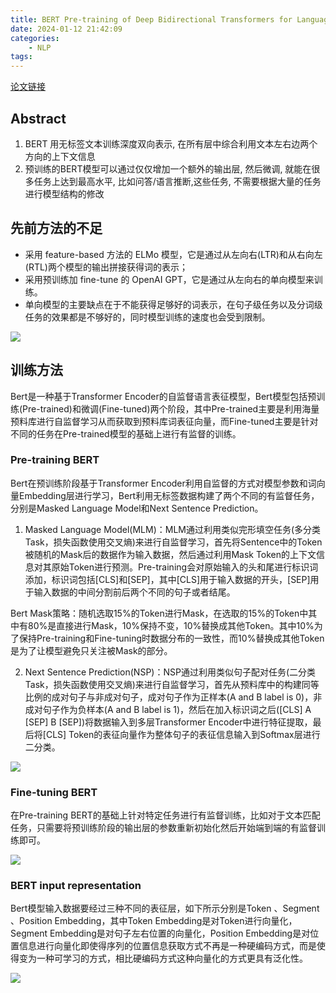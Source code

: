 ```yaml
---
title: BERT Pre-training of Deep Bidirectional Transformers for Language Understanding
date: 2024-01-12 21:42:09
categories:
    - NLP
tags:
---
```


[论文链接](https://arxiv.org/pdf/1810.04805.pdf)

## Abstract
1. BERT 用无标签文本训练深度双向表示, 在所有层中综合利用文本左右边两个方向的上下文信息
2. 预训练的BERT模型可以通过仅仅增加一个额外的输出层, 然后微调, 就能在很多任务上达到最高水平, 比如问答/语言推断,这些任务, 不需要根据大量的任务进行模型结构的修改

## 先前方法的不足
- 采用 feature-based 方法的 ELMo 模型，它是通过从左向右(LTR)和从右向左(RTL)两个模型的输出拼接获得词的表示；
- 采用预训练加 fine-tune 的 OpenAI GPT，它是通过从左向右的单向模型来训练。
- 单向模型的主要缺点在于不能获得足够好的词表示，在句子级任务以及分词级任务的效果都是不够好的，同时模型训练的速度也会受到限制。

![](/img/paper/202401241821.png)

## 训练方法
Bert是一种基于Transformer Encoder的自监督语言表征模型，Bert模型包括预训练(Pre-trained)和微调(Fine-tuned)两个阶段，其中Pre-trained主要是利用海量预料库进行自监督学习从而获取到预料库词表征向量，而Fine-tuned主要是针对不同的任务在Pre-trained模型的基础上进行有监督的训练。

### Pre-training BERT
Bert在预训练阶段基于Transformer Encoder利用自监督的方式对模型参数和词向量Embedding层进行学习，Bert利用无标签数据构建了两个不同的有监督任务，分别是Masked Language Model和Next Sentence Prediction。

1. Masked Language Model(MLM)：MLM通过利用类似完形填空任务(多分类Task，损失函数使用交叉熵)来进行自监督学习，首先将Sentence中的Token被随机的Mask后的数据作为输入数据，然后通过利用Mask Token的上下文信息对其原始Token进行预测。Pre-training会对原始输入的头和尾进行标识词添加，标识词包括[CLS]和[SEP]，其中[CLS]用于输入数据的开头，[SEP]用于输入数据的中间分割前后两个不同的句子或者结尾。

Bert Mask策略：随机选取15%的Token进行Mask，在选取的15%的Token中其中有80%是直接进行Mask，10%保持不变，10%替换成其他Token。其中10%为了保持Pre-training和Fine-tuning时数据分布的一致性，而10%替换成其他Token是为了让模型避免只关注被Mask的部分。

2. Next Sentence Prediction(NSP)：NSP通过利用类似句子配对任务(二分类Task，损失函数使用交叉熵)来进行自监督学习，首先从预料库中的构建同等比例的成对句子与非成对句子，成对句子作为正样本(A and B label is 0)，非成对句子作为负样本(A and B label is 1)，然后在加入标识词之后([CLS] A [SEP] B [SEP])将数据输入到多层Transformer Encoder中进行特征提取，最后将[CLS] Token的表征向量作为整体句子的表征信息输入到Softmax层进行二分类。

![](/img/paper/202401251127.png)

### Fine-tuning BERT
在Pre-training BERT的基础上针对特定任务进行有监督训练，比如对于文本匹配任务，只需要将预训练阶段的输出层的参数重新初始化然后开始端到端的有监督训练即可。

![](/img/paper/202401261415.png)

### BERT input representation
Bert模型输入数据要经过三种不同的表征层，如下所示分别是Token 、Segment 、Position Embedding，其中Token Embedding是对Token进行向量化，Segment Embedding是对句子左右位置的向量化，Position Embedding是对位置信息进行向量化即使得序列的位置信息获取方式不再是一种硬编码方式，而是使得变为一种可学习的方式，相比硬编码方式这种向量化的方式更具有泛化性。

![](/img/paper/202401251545.png)


